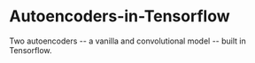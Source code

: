 # Autoencoders-in-Tensorflow
Two autoencoders -- a vanilla and convolutional model -- built in Tensorflow.
